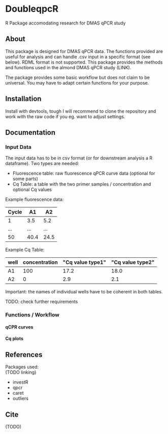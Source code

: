 # DoubleqpcR
R Package accomodating research for DMAS qPCR study

## About
This package is designed for DMAS qPCR data. The functions provided are useful for analysis and can handle .csv input in a specific format (see below). RDML format is not supported. This package provides the methods and functions used in the almond DMAS qPCR study (LINK).

The package provides some basic workflow but does not claim to be universal. You may have to adapt certain functions for your purpose.

## Installation
Install with devtools, tough I will recommend to clone the repository and work with the raw code if you eg. want to adjust settings.

## Documentation

### Input Data

The input data has to be in csv format (or for downstream analysis a R dataframe). Two types are needed:
  - Fluorescence table: raw fluorescence qPCR curve data (optional for some parts)
  - Cq Table: a table with the two primer samples / concentration and optional Cq values

Example fluorescence data:

| Cycle | A1 | A2 |
| --- | --- | --- |
| 1 | 3.5 | 5.2 |
| ... | ... | ... |
| 50 | 40.4 | 24.5 |

Example Cq Table:

| well | concentration | "Cq value type1" | "Cq value type2" |
| --- | --- | --- | --- |
| A1  | 100 | 17.2 | 18.0 |
| A2  | 0 | 2.9 | 2.1 |

Important: the names of individual wells have to be coherent in both tables.

TODO: check further requirements

### Functions / Workflow

#### qCPR curves

#### Cq plots

## References
Packages used:  
(TODO linking)

- investR
- qpcr
- caret
- outliers

## Cite
(TODO)
